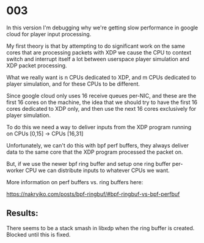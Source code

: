 # 003

In this version I'm debugging why we're getting slow performance in google cloud for player input processing.

My first theory is that by attempting to do significant work on the same cores that are processing packets with XDP we cause the CPU to context switch and interrupt itself a lot between userspace player simulation and XDP packet processing.

What we really want is n CPUs dedicated to XDP, and m CPUs dedicated to player simulation, and for these CPUs to be different.

Since google cloud only uses 16 receive queues per-NIC, and these are the first 16 cores on the machine, the idea that we should try to have the first 16 cores dedicated to XDP only, and then use the next 16 cores exclusively for player simulation.

To do this we need a way to deliver inputs from the XDP program running on CPUs [0,15] -> CPUs [16,31]

Unfortunately, we can't do this with bpf perf buffers, they always deliver data to the same core that the XDP program processed the packet on.

But, if we use the newer bpf ring buffer and setup one ring buffer per-worker CPU we can distribute inputs to whatever CPUs we want.

More information on perf buffers vs. ring buffers here:

https://nakryiko.com/posts/bpf-ringbuf/#bpf-ringbuf-vs-bpf-perfbuf

## Results:

There seems to be a stack smash in libxdp when the ring buffer is created. Blocked until this is fixed.
